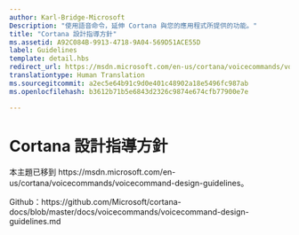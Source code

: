 ```yaml
---
author: Karl-Bridge-Microsoft
Description: "使用語音命令，延伸 Cortana 與您的應用程式所提供的功能。"
title: "Cortana 設計指導方針"
ms.assetid: A92C084B-9913-4718-9A04-569D51ACE55D
label: Guidelines
template: detail.hbs
redirect_url: https://msdn.microsoft.com/en-us/cortana/voicecommands/voicecommand-design-guidelines
translationtype: Human Translation
ms.sourcegitcommit: a2ec5e64b91c9d0e401c48902a18e5496fc987ab
ms.openlocfilehash: b3612b71b5e6843d2326c9874e674cfb77900e7e

---
```


# Cortana 設計指導方針

本主題已移到 https&#58;//msdn.microsoft.com/en-us/cortana/voicecommands/voicecommand-design-guidelines。

Github：https&#58;//github.com/Microsoft/cortana-docs/blob/master/docs/voicecommands/voicecommand-design-guidelines.md



<!--HONumber=Aug16_HO3-->


